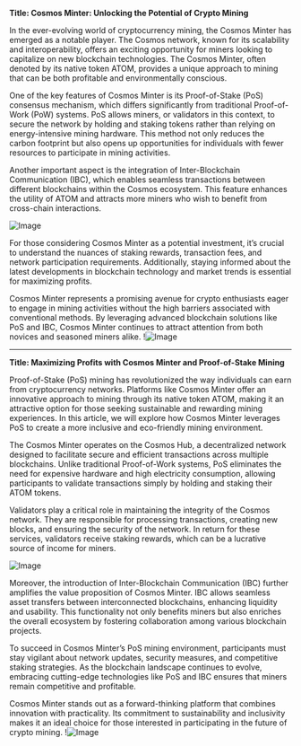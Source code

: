 **Title: Cosmos Minter: Unlocking the Potential of Crypto Mining**

In the ever-evolving world of cryptocurrency mining, the Cosmos Minter has emerged as a notable player. The Cosmos network, known for its scalability and interoperability, offers an exciting opportunity for miners looking to capitalize on new blockchain technologies. The Cosmos Minter, often denoted by its native token ATOM, provides a unique approach to mining that can be both profitable and environmentally conscious.

One of the key features of Cosmos Minter is its Proof-of-Stake (PoS) consensus mechanism, which differs significantly from traditional Proof-of-Work (PoW) systems. PoS allows miners, or validators in this context, to secure the network by holding and staking tokens rather than relying on energy-intensive mining hardware. This method not only reduces the carbon footprint but also opens up opportunities for individuals with fewer resources to participate in mining activities.

Another important aspect is the integration of Inter-Blockchain Communication (IBC), which enables seamless transactions between different blockchains within the Cosmos ecosystem. This feature enhances the utility of ATOM and attracts more miners who wish to benefit from cross-chain interactions.

![Image](https://github.com/user-attachments/assets/3be06921-4469-491d-bd37-5f14c53422b7)

For those considering Cosmos Minter as a potential investment, it’s crucial to understand the nuances of staking rewards, transaction fees, and network participation requirements. Additionally, staying informed about the latest developments in blockchain technology and market trends is essential for maximizing profits.

Cosmos Minter represents a promising avenue for crypto enthusiasts eager to engage in mining activities without the high barriers associated with conventional methods. By leveraging advanced blockchain solutions like PoS and IBC, Cosmos Minter continues to attract attention from both novices and seasoned miners alike. !![Image](https://github.com/user-attachments/assets/3be06921-4469-491d-bd37-5f14c53422b7)

---

**Title: Maximizing Profits with Cosmos Minter and Proof-of-Stake Mining**

Proof-of-Stake (PoS) mining has revolutionized the way individuals can earn from cryptocurrency networks. Platforms like Cosmos Minter offer an innovative approach to mining through its native token ATOM, making it an attractive option for those seeking sustainable and rewarding mining experiences. In this article, we will explore how Cosmos Minter leverages PoS to create a more inclusive and eco-friendly mining environment.

The Cosmos Minter operates on the Cosmos Hub, a decentralized network designed to facilitate secure and efficient transactions across multiple blockchains. Unlike traditional Proof-of-Work systems, PoS eliminates the need for expensive hardware and high electricity consumption, allowing participants to validate transactions simply by holding and staking their ATOM tokens.

Validators play a critical role in maintaining the integrity of the Cosmos network. They are responsible for processing transactions, creating new blocks, and ensuring the security of the network. In return for these services, validators receive staking rewards, which can be a lucrative source of income for miners.

![Image](https://github.com/user-attachments/assets/3be06921-4469-491d-bd37-5f14c53422b7)

Moreover, the introduction of Inter-Blockchain Communication (IBC) further amplifies the value proposition of Cosmos Minter. IBC allows seamless asset transfers between interconnected blockchains, enhancing liquidity and usability. This functionality not only benefits miners but also enriches the overall ecosystem by fostering collaboration among various blockchain projects.

To succeed in Cosmos Minter’s PoS mining environment, participants must stay vigilant about network updates, security measures, and competitive staking strategies. As the blockchain landscape continues to evolve, embracing cutting-edge technologies like PoS and IBC ensures that miners remain competitive and profitable.

Cosmos Minter stands out as a forward-thinking platform that combines innovation with practicality. Its commitment to sustainability and inclusivity makes it an ideal choice for those interested in participating in the future of crypto mining. !![Image](https://github.com/user-attachments/assets/3be06921-4469-491d-bd37-5f14c53422b7)